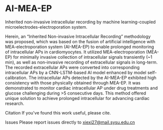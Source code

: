 # AI-MEA-EP
Inherited non-invasive intracellular recording by machine learning-coupled microelectrodes-electroporation system.

Herein, an “Inherited Non-invasive Intracellular Recording” methodology was proposed, which was based on the fusion of artificial intelligence with MEA-electroporation system (AI-MEA-EP) to enable prolonged monitoring of intracellular APs in cardiomyocytes. It utilized MEA-electroporation (MEA-EP) for minimally invasive collection of intracellular signals transiently (~1 min), as well as non-invasive recording of extracellular signals in long-term. The recorded extracellular APs were converted into corresponding intracellular APs by a CNN-LSTM-based AI model enhanced by model self-calibration. The intracellular APs detected by the AI-MEA-EP exhibited high consistency with those physically obtained through MEA-EP. It was demonstrated to monitor cardiac intracellular AP under drug treatments and glucose challenging during >5 consecutive days. This method offered unique solution to achieve prolonged intracellular for advancing cardiac research.

Citation If you've found this work useful, please cite.

Issues Please report issues directly to xiexi27@mail.sysu.edu.cn
